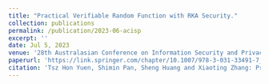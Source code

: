 ```yaml
---
title: "Practical Verifiable Random Function with RKA Security."
collection: publications
permalink: /publication/2023-06-acisp
excerpt: ''
date: Jul 5, 2023
venue: '28th Australasian Conference on Information Security and Privacy, ACISP 2023. Brisbane, Australia, July 5–7, 2023.'
paperurl: 'https://link.springer.com/chapter/10.1007/978-3-031-33491-7_18'
citation: 'Tsz Hon Yuen, Shimin Pan, Sheng Huang and Xiaoting Zhang: Practical Verifiable Random Function with RKA Security. In ACISP 2023: 503-522.'
---
```

